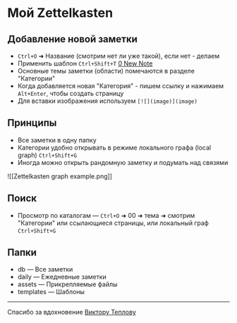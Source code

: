 # Мой Zettelkasten

## Добавление новой заметки
- `Ctrl+O` ➜ Название (смотрим нет ли уже такой), если нет - делаем
- Применить шаблон `Ctrl+Shift+T` [0 New Note](0%20New%20Note.md)
- Основные темы заметки (области) помечаются в разделе "Категории"
- Когда добавляется новая "Категория" - пишем ссылку и нажимаем `Alt+Enter`, чтобы создать страницу
- Для вставки изображения используем `[![](image)](image)`

## Принципы
- Все заметки в одну папку
- Категории удобно открывать в режиме локального графа (local graph) `Ctrl+Shift+G`
- Иногда можно открыть рандомную заметку и подумать над связями

![[Zettelkasten graph example.png]]

## Поиск
- Просмотр по каталогам — `Ctrl+O` ➜ 00  ➜ тема  ➜ смотрим "Категории" или ссылающиеся страницы, или локальный граф `Ctrl+Shift+G`

## Папки
- db  — Все заметки
- daily  — Ежедневные заметки
- assets  — Прикрепляемые файлы
- templates  — Шаблоны

---
Спасибо за вдохновение [Виктору Теплову](https://youtu.be/PiS3pRRj994)
